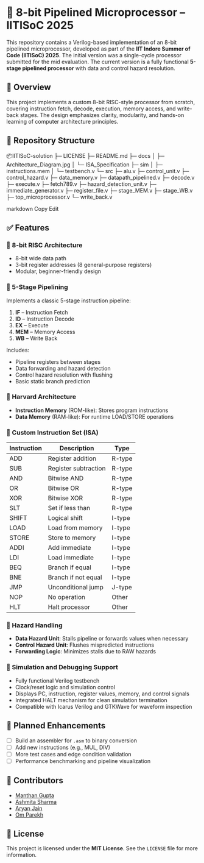 # 🧠 8-bit Pipelined Microprocessor – IITISoC 2025

This repository contains a Verilog-based implementation of an 8-bit pipelined microprocessor, developed as part of the **IIT Indore Summer of Code (IITISoC) 2025**. The initial version was a single-cycle processor submitted for the mid evaluation. The current version is a fully functional **5-stage pipelined processor** with data and control hazard resolution.

## 📌 Overview

This project implements a custom 8-bit RISC-style processor from scratch, covering instruction fetch, decode, execution, memory access, and write-back stages. The design emphasizes clarity, modularity, and hands-on learning of computer architecture principles.

## 📂 Repository Structure

📦IITISoC-solution
├─ LICENSE
├─ README.md
├─ docs
│ ├─ Architecture_Diagram.jpg
│ └─ ISA_Specification
├─ sim
│ ├─ instructions.mem
│ └─ testbench.v
└─ src
├─ alu.v
├─ control_unit.v
├─ control_hazard.v
├─ data_memory.v
├─ datapath_pipelined.v
├─ decode.v
├─ execute.v
├─ fetch789.v
├─ hazard_detection_unit.v
├─ immediate_generator.v
├─ register_file.v
├─ stage_MEM.v
├─ stage_WB.v
├─ top_microprocessor.v
└─ write_back.v

markdown
Copy
Edit

## ✅ Features

### 🔹 8-bit RISC Architecture

- 8-bit wide data path  
- 3-bit register addresses (8 general-purpose registers)  
- Modular, beginner-friendly design  

### 🔹 5-Stage Pipelining

Implements a classic 5-stage instruction pipeline:

1. **IF** – Instruction Fetch  
2. **ID** – Instruction Decode  
3. **EX** – Execute  
4. **MEM** – Memory Access  
5. **WB** – Write Back  

Includes:

- Pipeline registers between stages  
- Data forwarding and hazard detection  
- Control hazard resolution with flushing  
- Basic static branch prediction  

### 🔹 Harvard Architecture

- **Instruction Memory** (ROM-like): Stores program instructions  
- **Data Memory** (RAM-like): For runtime LOAD/STORE operations  

### 🔹 Custom Instruction Set (ISA)

| Instruction | Description           | Type   |
| ----------- | --------------------- | ------ |
| ADD         | Register addition     | R-type |
| SUB         | Register subtraction  | R-type |
| AND         | Bitwise AND           | R-type |
| OR          | Bitwise OR            | R-type |
| XOR         | Bitwise XOR           | R-type |
| SLT         | Set if less than      | R-type |
| SHIFT       | Logical shift         | I-type |
| LOAD        | Load from memory      | I-type |
| STORE       | Store to memory       | I-type |
| ADDI        | Add immediate         | I-type |
| LDI         | Load immediate        | I-type |
| BEQ         | Branch if equal       | I-type |
| BNE         | Branch if not equal   | I-type |
| JMP         | Unconditional jump    | J-type |
| NOP         | No operation          | Other  |
| HLT         | Halt processor        | Other  |

### 🔹 Hazard Handling

- **Data Hazard Unit**: Stalls pipeline or forwards values when necessary  
- **Control Hazard Unit**: Flushes mispredicted instructions  
- **Forwarding Logic**: Minimizes stalls due to RAW hazards  

### 🔹 Simulation and Debugging Support

- Fully functional Verilog testbench  
- Clock/reset logic and simulation control  
- Displays PC, instruction, register values, memory, and control signals  
- Integrated HALT mechanism for clean simulation termination  
- Compatible with Icarus Verilog and GTKWave for waveform inspection

## 🚧 Planned Enhancements

- [ ] Build an assembler for `.asm` to binary conversion  
- [ ] Add new instructions (e.g., MUL, DIV)  
- [ ] More test cases and edge condition validation  
- [ ] Performance benchmarking and pipeline visualization  

## 👥 Contributors

- [Manthan Gupta](https://github.com/Manthan-cpu)  
- [Ashmita Sharma](https://github.com/ashmita2212)  
- [Aryan Jain](https://github.com/aryanj1412)  
- [Om Parekh](https://github.com/Om1903)

## 📜 License

This project is licensed under the **MIT License**. See the `LICENSE` file for more information.

